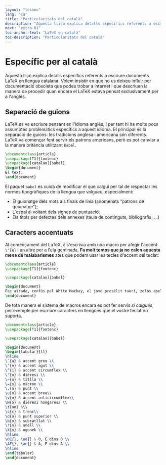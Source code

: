 ```yaml
---
layout: "lesson"
lang: "ca"
title: "Particularitats del català"
description: "Aquesta lliçó explica detalls específics referents a escriure documents LaTeX en català. Ens referim a la separació de guions i els accents."
next: "extra-01"
toc-anchor-text: "LaTeX en català"
toc-description: "Particularitats del català"
---
```


# Específic per al català

<span
  class="summary">Aquesta lliçó explica detalls específics referents a escriure documents LaTeX en llengua catalana.
Volem insistir en que no us deixeu influir per documentació obsoleta que podeu trobar a internet i que 
descriuen la manera de procedir quan encara el LaTeX estava pensat exclusivament per a l'anglés.</span>

## Separació de guions

LaTeX es va escriure pensant en l'idioma anglès, i per tant hi ha molts pocs assumptes problemàtics específics a aquest idioma. El principal és la separació de guions: les tradicions anglesa i americana són diferents. LaTeX va començar fent servir els patrons americans, però es pot canviar a la manera britància utilitzant `babel`.

```latex
\documentclass{article}
\usepackage[T1]{fontenc}
\usepackage[catalan]{babel}
\begin{document}
El text.
\end{document}
```
El paquet `babel` es cuida de modificar el que calgui per tal de respectar les normes tipogràfiques de la llengua que volgueu, especialment:
* El guionatge dels mots als finals de línia (anomenats "patrons de guionatge");
* L'espai al voltant dels signes de puntuació;
* Els títols per defectes dels annexes (taula de continguts, bibliografia, ...)


## Caracters accentuats

Al començament del LaTeX, `é` s'escrivia amb una macro per afegir l'accent: `\'{e}` i un altre per a l'ela geminada.
**Fa molt temps que ja no calen aquesta mena de  malabarismes** atès que podem usar les tecles d'accent del teclat:
```latex
\documentclass{article}
\usepackage[T1]{fontenc}

\usepackage[catalan]{babel}

\begin{document}
Faç aïrada, confús pel White Mackay, el jove prosèlit taurí, zelós apel·là i queixa asserí, grunyint d'aürt:``És burla a la història el vet!''.
\end{document}
```

De tota manera el sistema de macros encara es pot fer servís _si calgués_, per exemple per escriure caracters en llengües que el vostre teclat no suporta.
```latex
\documentclass{article}
\usepackage[T1]{fontenc}

\usepackage[catalan]{babel}

\begin{document}
\begin{tabular}{ll}
\hline
\`{a} & accent greu \\
\'{e} & accent agut \\
\^{i} & accent circumflex \\
\"{o} & dièresi \\
\~{u} & titlla \\
\={o} & màcron \\
\.{o} & punt \\
\u{o} & accent breu\\
\v{o} & accent anticircumflex\\
\H{o} & dièresi hongaresa \\
\t{oo} &\\
\c{c} & trenc\\
\d{o} & punt superior \\
\b{o} & subratllat \\
\r{o} & anell \\
\k{o} & ogonek \\
\hline
\OE{}, \oe{} & O, E dins O \\
\AE{}, \ae{} & A, E dins A \\
\hline
\end{tabular}
\end{document}
``` 
